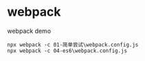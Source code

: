 # webpack
webpack demo


```
npx webpack -c 01-简单尝试\webpack.config.js
npx webpack -c 04-es6\webpack.config.js
```